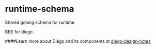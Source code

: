 runtime-schema
==============

Shared golang schema for runtime.

BBS for diego.

####Learn more about Diego and its components at [diego-design-notes](https://github.com/cloudfoundry/diego-design-notes)
